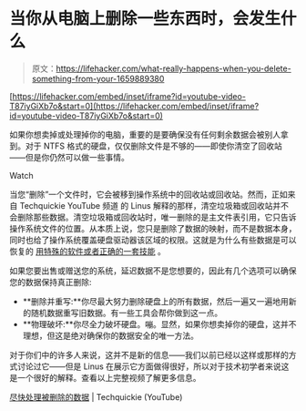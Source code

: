 # 当你从电脑上删除一些东西时，会发生什么

> 原文：<https://lifehacker.com/what-really-happens-when-you-delete-something-from-your-1659889380>

 [https://lifehacker.com/embed/inset/iframe?id=youtube-video-T87iyGiXb7o&start=0](https://lifehacker.com/embed/inset/iframe?id=youtube-video-T87iyGiXb7o&start=0) 

如果你想卖掉或处理掉你的电脑，重要的是要确保没有任何剩余数据会被别人拿到。对于 NTFS 格式的硬盘，仅仅删除文件是不够的——即使你清空了回收站——但是你仍然可以做一些事情。

Watch

当您“删除”一个文件时，它会被移到操作系统中的回收站或回收站。然而，正如来自 Techquickie YouTube 频道 的 Linus 解释的那样，清空垃圾箱或回收站并不会删除那些数据。清空垃圾箱或回收站时，唯一删除的是主文件表引用，它只告诉操作系统文件的位置。从本质上说，您只是删除了数据的映射，而不是数据本身，同时也给了操作系统覆盖硬盘驱动器该区域的权限。这就是为什么有些数据是可以恢复的 [用特殊的软件或者正确的一套技能](https://lifehacker.com/how-can-i-recover-data-from-a-dead-or-erased-hard-drive-5951822) 。

如果您要出售或赠送您的系统，延迟数据不是您想要的，因此有几个选项可以确保您的数据保持真正删除:

*   **删除并重写:**你尽最大努力删除硬盘上的所有数据，然后一遍又一遍地用新的随机数据重写旧数据。有一些工具会帮你做到这一点。
*   **物理破坏:**你尽全力破坏硬盘。嘣。显然，如果你想卖掉你的硬盘，这并不理想，但这是绝对确保你的数据安全的唯一方法。

对于你们中的许多人来说，这并不是新的信息——我们以前已经以这样或那样的方式讨论过它——但是 Linus 在展示它方面做得很好，所以对于技术初学者来说这是一个很好的解释。查看以上完整视频了解更多信息。

[尽快处理被删除的数据](https://www.youtube.com/watch?v=T87iyGiXb7o) | Techquickie (YouTube)